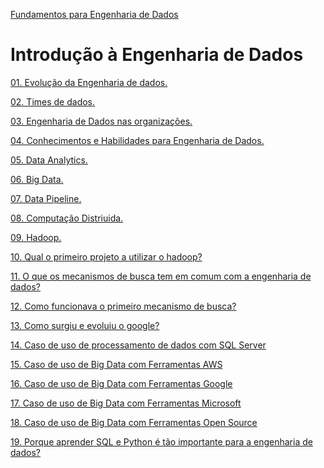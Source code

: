 <div> 
<p><a href="https://github.com/JosiTubaroski/Fundamentos_Engenharia">Fundamentos para Engenharia de Dados</a></p>
</div> 

# Introdução à Engenharia de Dados

<div> 
<p><a href="https://github.com/JosiTubaroski/Evolucao_Engenharia_Dados">01. Evolução da Engenharia de dados.</a></p>
</div> 

<div> 
<p><a href="https://github.com/JosiTubaroski/Times_de_Engenharia/blob/main/README.md">02. Times de dados.</a></p>
</div> 

<div> 
<p><a href="https://github.com/JosiTubaroski/Engenharia_Dados_Organizacoes">03. Engenharia de Dados nas organizações.</a></p>
</div> 

<div> 
<p><a href="https://github.com/JosiTubaroski/conhecimentos_habilidades_engenharia/blob/main/README.md">04. Conhecimentos e Habilidades para Engenharia de Dados.</a></p>
</div> 

<div> 
<p><a href="https://github.com/JosiTubaroski/Data_Analytics/blob/main/README.md">05. Data Analytics.</a></p>
</div> 

<div> 
<p><a href="https://github.com/JosiTubaroski/Big_Data/blob/main/README.md">06. Big Data.</a></p>
</div> 

<div> 
<p><a href="https://github.com/JosiTubaroski/Data_Pipeline/blob/main/README.md">07. Data Pipeline.</a></p>
</div> 

<div> 
<p><a href="https://github.com/JosiTubaroski/Computacao_Distriuida/blob/main/README.md">08. Computação Distriuida.</a></p>
</div> 

<div> 
<p><a href="https://github.com/JosiTubaroski/Apache-Hadoop">09. Hadoop.</a></p>
</div> 

<div> 
<p><a href="https://github.com/JosiTubaroski/Apache-Hadoop-1-Projeto">10. Qual o primeiro projeto a utilizar o hadoop?</a></p>
</div> 

<div> 
<p><a href="https://github.com/JosiTubaroski/Mecanismo_Busca_Engenharia_Dados/blob/main/README.md">11. O que os mecanismos de busca tem em comum com a engenharia de dados?</a></p>
</div> 

<div> 
<p><a href="https://github.com/JosiTubaroski/Mecanismos_Busca">12. Como funcionava o primeiro mecanismo de busca?</a></p>
</div> 

<div> 
<p><a href="https://github.com/JosiTubaroski/Google">13. Como surgiu e evoluiu o google?</a></p>
</div> 

<div> 
<p><a href="https://github.com/JosiTubaroski/Processamento_SQL_Server/blob/main/README.md">14. Caso de uso de processamento de dados com SQL Server</a></p>
</div> 

<div> 
<p><a href="https://github.com/JosiTubaroski/Processamento_Dados_AWS/blob/main/README.md">15. Caso de uso de Big Data com Ferramentas AWS</a></p>
</div> 

<div> 
<p><a href="https://github.com/JosiTubaroski/Processamento_Dados_Google/tree/main">16. Caso de uso de Big Data com Ferramentas Google</a></p>
</div> 

<div> 
<p><a href="https://github.com/JosiTubaroski/Processo_Dados_Microsoft/blob/main/README.md">17. Caso de uso de Big Data com Ferramentas Microsoft</a></p>
</div> 

<div> 
<p><a href="https://github.com/JosiTubaroski/Big_Data_open-source">18. Caso de uso de Big Data com Ferramentas Open Source</a></p>
</div> 

<div> 
<p><a href="https://github.com/JosiTubaroski/Big_Data_open-source">19. Porque aprender SQL e Python é tão importante para a engenharia de dados?</a></p>
</div> 
